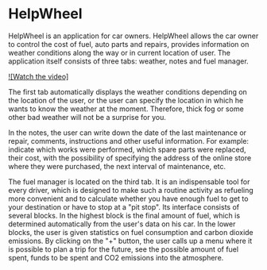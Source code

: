 # HelpWheel
HelpWheel is an application for car owners.
HelpWheel allows the car owner to control the cost of fuel, auto parts and repairs, provides information on weather conditions along the way or in current location of user.
The application itself consists of three tabs: weather, notes and fuel manager.

[![Watch the video]](https://youtu.be/TuaMXF-7AEM)

The first tab automatically displays the weather conditions depending on the location of the user, or the user can specify the location in which he wants to know the weather 
at the moment. Therefore, thick fog or some other bad weather will not be a surprise for you.
 
In the notes, the user can write down the date of the last maintenance or repair, comments, instructions and other useful information. For example: indicate which works were 
performed, which spare parts were replaced, their cost, with the possibility of specifying the address of the online store where they were purchased, the next interval of 
maintenance, etc.

The fuel manager is located on the third tab.
It is an indispensable tool for every driver, which is designed to make such a routine activity as refueling more convenient and to calculate whether you have enough fuel 
to get to your destination or have to stop at a "pit stop". Its interface consists of several blocks. In the highest block is the final amount of fuel, which is determined 
automatically from the user's data on his car. In the lower blocks, the user is given statistics on fuel consumption and carbon dioxide emissions. 
By clicking on the "+" button, the user calls up a menu where it is possible to plan a trip for the future, see the possible amount of fuel spent, funds to be spent and CO2
emissions into the atmosphere.
